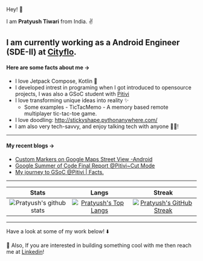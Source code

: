 Hey! 👋  

I am **Pratyush Tiwari** from India. ✌

I am currently working as a Android Engineer (SDE-II) at [Cityflo](https://www.linkedin.com/company/cityflo).
----

#### Here are some facts about me →

- I love Jetpack Compose, Kotlin 💙
- I developed intrest in programing when I got introduced to opensource projects, I was also a GSoC student with [Pitivi](https://unhired-coder.github.io/gsoc.html)
- I love transforming unique ideas into reality ✨
  - Some examples - TicTacMemo - A memory based remote multiplayer tic-tac-toe game.
- I love doodling: http://stickyshape.pythonanywhere.com/
- I am also very tech-savvy, and enjoy talking tech with anyone 🧑‍💻!

----

#### My recent blogs →

<!-- BLOG-POST-LIST:START -->
- [Custom Markers on Google Maps Street View -Android](https://medium.com/@pratyushtiwarimj/custom-markers-on-google-maps-street-view-android-c9a94177d89a)
- [Google Summer of Code Final Report @Pitivi~Cut Mode](https://unhired-coder.github.io/project.html)
- [My journey to GSoC @Pitivi | Facts.](https://unhired-coder.github.io/gsoc.html)
<!-- BLOG-POST-LIST:END -->

----

|  Stats      | Langs           | Streak  |
|:-------------:|:-------------:|:-----:|
| ![Pratyush's github stats](https://github-readme-stats.vercel.app/api?username=UnHired-Coder&show_icons=true&title_color=74ff0a&icon_color=74ff0a&text_color=9f9f9f&bg_color=2D2D2D)      | [![Pratyush's Top Langs](https://github-readme-stats.vercel.app/api/top-langs/?username=UnHired-Coder&layout=compact&title_color=74ff0a&icon_color=74ff0a&text_color=9f9f9f&bg_color=2D2D2D)](https://github.com/UnHired-Coder?tab=repositories) | [![Pratyush's GitHub Streak](https://github-readme-streak-stats.herokuapp.com/?user=UnHired-Coder&theme=dark&background=2D2D2D&currStreakLabel=74ff0a&ring=74ff0a&fire=74ff0a&sideLabels=74ff0a)](https://github.com/UnHired-Coder?tab=repositories) |

----

Have a look at some of my work below! ⬇️

💬 Also, If you are interested in building something cool with me then reach me at [Linkedin](https://www.linkedin.com/in/pratyush-tiwari-9aa143174/)!
